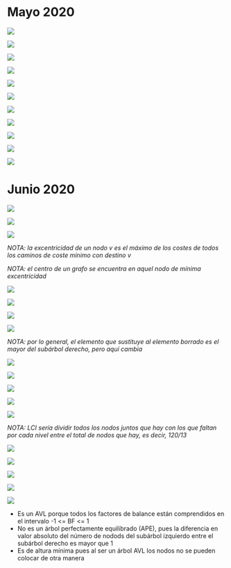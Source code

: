 
# Mayo 2020

![](Pasted%20image%2020240114170557.png)

![](IMG_7112.jpeg)

![](Pasted%20image%2020240114170615.png)

![](IMG_7113.jpeg)

![](Pasted%20image%2020240114170631.png)

![](IMG_7114.jpeg)

![](Pasted%20image%2020240114170653.png)

![](IMG_7115.jpeg)

![](IMG_7116.jpeg)

![](Pasted%20image%2020240114170716.png)

![](IMG_7117.jpeg)

# Junio 2020

![](Pasted%20image%2020240114170810.png)

![](IMG_7120.jpeg)

![](Pasted%20image%2020240114170831.png)

*NOTA: la excentricidad de un nodo v es el máximo de los costes de todos los caminos de coste mínimo con destino v*

*NOTA: el centro de un grafo se encuentra en aquel nodo de mínima excentricidad*

![](IMG_7123.jpeg)

![](Pasted%20image%2020240114170849.png)

![](IMG_7124.jpeg)

![](Pasted%20image%2020240114170910.png)

*NOTA: por lo general, el elemento que sustituye al elemento borrado es el mayor del subárbol derecho, pero aquí cambia*

![](IMG_7126.jpeg)

![](IMG_7127.jpeg)

![](Pasted%20image%2020240114170931.png)

![](Pasted%20image%2020240114170948.png)

![](IMG_7128.jpeg)

*NOTA: LCI sería dividir todos los nodos juntos que hay con los que faltan por cada nivel entre el total de nodos que hay, es decir, 120/13*

![](Pasted%20image%2020240114171006.png)

![](IMG_7129.jpeg)

![](Pasted%20image%2020240114171023.png)

![](IMG_7130.jpeg)

![](Pasted%20image%2020240114171040.png)

- Es un AVL porque todos los factores de balance están comprendidos en el intervalo -1 <= BF <= 1
- No es un árbol perfectamente equilibrado (APE), pues la diferencia en valor absoluto del número de nodods del subárbol izquierdo entre el subárbol derecho es mayor que 1
- Es de altura mínima pues al ser un árbol AVL los nodos no se pueden colocar de otra manera